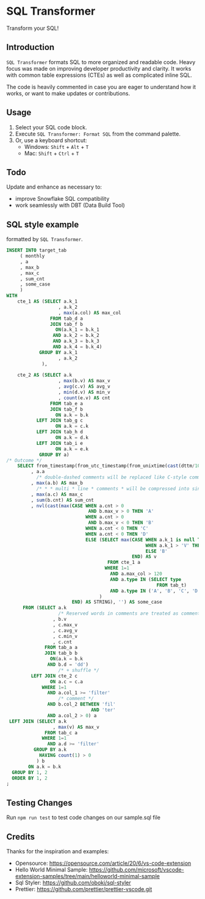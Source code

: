 # SQL Transformer

Transform your SQL!

## Introduction

`SQL Transformer` formats SQL to more organized and readable code. Heavy focus was made on improving developer productivity and clarity. It works with common table expressions (CTEs) as well as complicated inline SQL.

The code is heavily commented in case you are eager to understand how it works, or want to make updates or contributions.

## Usage

1. Select your SQL code block.
2. Execute `SQL Transformer: Format SQL` from the command palette.
3. Or, use a keyboard shortcut:
   * Windows: `Shift` + `Alt` + `T`
   * Mac: `Shift` + `Ctrl` + `T`

## Todo

Update and enhance as necessary to:
* improve Snowflake SQL compatibility
* work seamlessly with DBT (Data Build Tool)

## SQL style example

formatted by `SQL Transformer`.

```sql
INSERT INTO target_tab
     ( monthly
     , a
     , max_b
     , max_c
     , sum_cnt
     , some_case
     )
WITH
    cte_1 AS (SELECT a.k_1
                   , a.k_2
                   , max(a.col) AS max_col
                FROM tab_d a
                JOIN tab_f b
                  ON(a.k_1 = b.k_1
                 AND a.k_2 = b.k_2
                 AND a.k_3 = b.k_3
                 AND a.k_4 = b.k_4)
            GROUP BY a.k_1
                   , a.k_2
             ),
    
    cte_2 AS (SELECT a.k
                   , max(b.v) AS max_v
                   , avg(c.v) AS avg_v
                   , min(d.v) AS min_v
                   , count(e.v) AS cnt
                FROM tab_e a
                JOIN tab_f b
                  ON a.k = b.k
           LEFT JOIN tab_g c
                  ON a.k = c.k
           LEFT JOIN tab_h d
                  ON a.k = d.k
           LEFT JOIN tab_i e
                  ON a.k = e.k
            GROUP BY a)
/* Outcome */
    SELECT from_timestamp(from_utc_timestamp(from_unixtime(cast(dttm/1000 AS bigint)), 'ROK'), 'yyyy-mm') AS monthly
         , a.a
           /* double-dashed comments will be replaced like C-style comments. */
         , max(a.b) AS max_b
           /* * * multi * line * comments * will be compressed into single-line. */
         , max(a.c) AS max_c
         , sum(b.cnt) AS sum_cnt
         , nvl(cast(max(CASE WHEN a.cnt > 0
                              AND b.max_v > 0 THEN 'A'
                             WHEN a.cnt > 0
                              AND b.max_v < 0 THEN 'B'
                             WHEN a.cnt < 0 THEN 'C'
                             WHEN a.cnt < 0 THEN 'D'
                             ELSE (SELECT max(CASE WHEN a.k_1 is null THEN 'A'
                                                   WHEN a.k_1 > 'V' THEN 'A'
                                                   ELSE 'B'
                                              END) AS v
                                     FROM cte_1 a
                                    WHERE 1=1
                                      AND a.max_col > 120
                                      AND a.type IN (SELECT type
                                                       FROM tab_t)
                                      AND a.type IN ('A', 'B', 'C', 'D')
                                  )
                        END) AS STRING), '') AS some_case
      FROM (SELECT a.k
                   /* Reserved words in comments are treated as comments. */
                 , b.v
                 , c.max_v
                 , c.avg_v
                 , c.min_v
                 , c.cnt
              FROM tab_a a
              JOIN tab_b b
                ON(a.k = b.k
               AND b.d = 'dd')
                   /* + shuffle */
         LEFT JOIN cte_2 c
                ON a.c = c.a
             WHERE 1=1
               AND a.col_1 >= 'filter'
                   /* comment */
               AND b.col_2 BETWEEN 'fil'
                               AND 'ter'
               AND a.col_2 > 0) a
 LEFT JOIN (SELECT a.k
                 , max(v) AS max_v
              FROM tab_c a
             WHERE 1=1
               AND a.d >= 'filter'
          GROUP BY a.k
            HAVING count(1) > 0
           ) b
        ON a.k = b.k
  GROUP BY 1, 2
  ORDER BY 1, 2 
;
```

## Testing Changes

Run `npm run test` to test code changes on our sample.sql file

## Credits

Thanks for the inspiration and examples:
* Opensource: https://opensource.com/article/20/6/vs-code-extension
* Hello World Minimal Sample: https://github.com/microsoft/vscode-extension-samples/tree/main/helloworld-minimal-sample
* Sql Styler: https://github.com/oboki/sql-styler
* Prettier: https://github.com/prettier/prettier-vscode.git
